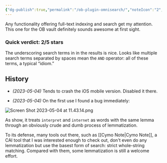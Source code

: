 ```yaml
---
{"dg-publish":true,"permalink":"/ob-plugin-omnisearch/","noteIcon":"2","created":"","updated":""}
---
```


Any functionality offering full-text indexing and search get my attention. This one for the OB vault definitely sounds awesome at first sight.

### Quick verdict: 2/5 stars

The underscoring search terms in in the results is nice. Looks like multiple search terms separated by spaces mean the `AND` operator: all of these terms, a typical “idiom.”

## History

- *(2023-05-04)* Tends to crash the iOS mobile version. Disabled it there.

- *(2023-05-04)* On the first use I found a bug immediately:

![Screen Shot 2023-05-04 at 11.43.14.png](/img/user/_attachments/Screen%20Shot%202023-05-04%20at%2011.43.14.png)

As show, it treats `interpret` and `internet` as words with the same lemma through an obviously crude and dumb process of lemmatization.

To its defense, many tools out there, such as [[Cymo Note\|Cymo Note]], a CAI tool that I was interested enough to check out, don't even do any lemmatization but use the basest form of search: strict whole-string matching. Compared with them, some lemmatization is still a welcome effort.
